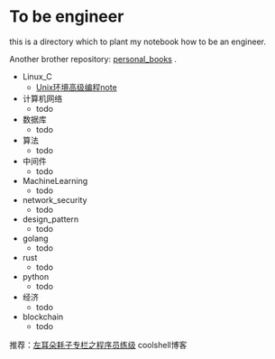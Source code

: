 # To be engineer
this is a directory which to plant my notebook how to be an engineer.

Another brother repository: [personal_books](https://github.com/cracker8090/personal_books) .

- Linux_C
  - [Unix环境高级编程note](./linux_C/Unix环境高级编程note.md) 
- 计算机网络
  - todo
- 数据库
  - todo
- 算法
  - todo
- 中间件
  - todo
- MachineLearning
  - todo
- network_security
  - todo
- design_pattern
  - todo
- golang
  - todo
- rust
  - todo
- python
  - todo
- 经济
  - todo
- blockchain
  - todo



推荐：[左耳朵耗子专栏之程序员练级](https://time.geekbang.org/column/article/8136) coolshell博客

